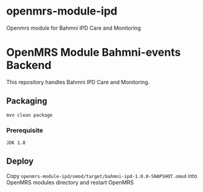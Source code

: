 # openmrs-module-ipd
Openmrs module for Bahmni IPD Care and Monitoring

OpenMRS Module Bahmni-events Backend
=================================
This repository handles Bahmni IPD Care and Monitoring.

## Packaging
```mvn clean package```

### Prerequisite
    JDK 1.8

## Deploy

Copy ```openmrs-module-ipd/omod/target/bahmni-ipd-1.0.0-SNAPSHOT.omod``` into OpenMRS modules directory and restart OpenMRS